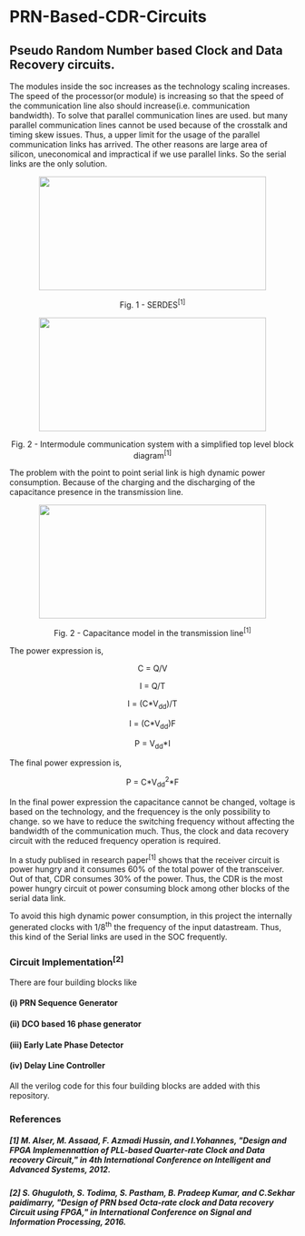 # PRN-Based-CDR-Circuits
## Pseudo Random Number based Clock and Data Recovery circuits.


The modules inside the soc increases as the technology scaling increases. The speed of the processor(or module) is increasing so that the speed of the communication line also should increase(i.e. communication bandwidth). To solve that parallel communication lines are used. but many parallel communication lines cannot be used because of the crosstalk and timing skew issues. Thus, a upper limit for the usage of the parallel communication links has arrived. The other reasons are large area of silicon, uneconomical and impractical if we use parallel links. So the serial links are the only solution.


<p align="center">
<img src="https://github.com/Abd1997-Dev/PRN-Based-CDR-Circuits/assets/73669849/87046aba-7341-4e40-baf2-46a888475a1c" width="400" height="200">
</p>
<p align = "center">
Fig. 1 - SERDES<sup>[1]</sup>
</p>


<p align="center">
<img src="https://github.com/Abd1997-Dev/PRN-Based-CDR-Circuits/assets/73669849/23b50680-43b6-4b08-8ff6-800a432cf10a" width="400" height="200">
</p>
<p align = "center">
Fig. 2 - Intermodule communication system with a simplified top level block diagram<sup>[1]</sup>
</p>


The problem with the point to point serial link is high dynamic power consumption. Because of the charging and the discharging of the capacitance presence in the transmission line.


<p align="center">
<img src="https://github.com/Abd1997-Dev/PRN-Based-CDR-Circuits/assets/73669849/8cf6801e-b842-47bf-8108-c09ad51716e5" width="400" height="200">
</p>
<p align = "center">
Fig. 2 - Capacitance model in the transmission line<sup>[1]</sup>
</p>

The power expression is,


<p align = "center">
C = Q/V
</p>

<p align = "center">
I = Q/T
</p>

<p align = "center">
I = (C*V<sub>dd</sub>)/T
</p>

<p align = "center">
I = (C*V<sub>dd</sub>)F
</p>

<p align = "center">
P = V<sub>dd</sub>*I
</p>

The final power expression is, 

<p align = "center">
P = C*V<sub>dd</sub><sup>2</sup>*F
</p>

In the final power expression the capacitance cannot be changed, voltage is based on the technology, and the frequencey is the only possibility to change. so we have to reduce the switching frequency without affecting the bandwidth of the communication much. Thus, the clock and data recovery circuit with the reduced frequency operation is required.

In a study publised in research paper<sup>[1]</sup> shows that the receiver circuit is power hungry and it consumes 60% of the total power of the transceiver. Out of that, CDR consumes 30% of the power. Thus, the CDR is the most power hungry circuit ot power consuming block among other blocks of the serial data link.

To avoid this high dynamic power consumption, in this project the internally generated clocks with 1/8<sup>th</sup> the frequency of the input datastream. Thus, this kind of the Serial links are used in the SOC frequently.


### Circuit Implementation<sup>[2]</sup>
There are four building blocks like 
#### (i) PRN Sequence Generator
#### (ii) DCO based 16 phase generator
#### (iii) Early Late Phase Detector
#### (iv) Delay Line Controller

All the verilog code for this four building blocks are added with this repository.

### References
##### [1] M. Alser, M. Assaad, F. Azmadi Hussin, and I.Yohannes, "Design and FPGA Implemennattion of PLL-based Quarter-rate Clock and Data recovery Circuit," in 4th International Conference on Intelligent and Advanced Systems, 2012.



#####  [2] S. Ghuguloth, S. Todima, S. Pastham, B. Pradeep Kumar, and C.Sekhar paidimarry, "Design of PRN bsed Octa-rate clock and Data recovery Circuit using FPGA," in International Conference on Signal and Information Processing, 2016.



